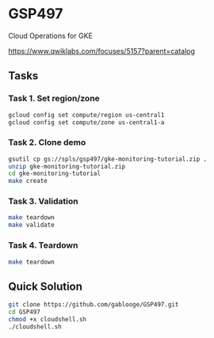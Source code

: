# GSP497

Cloud Operations for GKE

https://www.qwiklabs.com/focuses/5157?parent=catalog

## Tasks
### Task 1. Set region/zone
```bash
gcloud config set compute/region us-central1
gcloud config set compute/zone us-central1-a
```

### Task 2. Clone demo
```bash
gsutil cp gs://spls/gsp497/gke-monitoring-tutorial.zip .
unzip gke-monitoring-tutorial.zip
cd gke-monitoring-tutorial
make create
```

### Task 3. Validation
```bash
make teardown
make validate
```

### Task 4. Teardown
```bash
make teardown
```


## Quick Solution
```bash
git clone https://github.com/gablooge/GSP497.git
cd GSP497
chmod +x cloudshell.sh
./cloudshell.sh 
```
